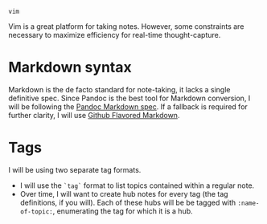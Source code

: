`vim`

Vim is a great platform for taking notes. However, some constraints are necessary to maximize efficiency for real-time thought-capture.

# Markdown syntax

Markdown is the de facto standard for note-taking, it lacks a single definitive spec. Since Pandoc is the best tool for Markdown conversion, I will be following the [Pandoc Markdown spec](https://pandoc.org/MANUAL.html#pandocs-markdown). If a fallback is required for further clarity, I will use [Github Flavored Markdown](https://github.github.com/gfm).

# Tags

I will be using two separate tag formats.

- I will use the `` `tag` `` format to list topics contained within a regular note.
- Over time, I will want to create hub notes for every tag (the tag definitions, if you will). Each of these hubs will be be tagged with `:name-of-topic:`, enumerating the tag for which it is a hub.
